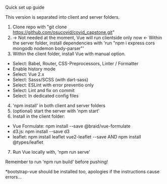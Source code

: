 Quick set up guide

This version is separated into client and server folders.

1. Clone repo with "git clone https://github.com/osucovid/covid_capstone.git"
2. -> Not needed at the moment, Vue will run clientside only now <- Within the server folder, install dependencies with 'run "npm i express cors mongodb nodemon body-parser"'
3. Within the client folder, install Vue with manual option.
  - Select: Babel, Router, CSS-Preprocessors, Linter / Formatter
  - Enable history mode
  - Select: Vue 2.x
  - Select: Sasss/SCSS (with dart-sass) 
  - Select: ESLint with error preventio only
  - Select: Lint and fix on commit
  - Select: In dedicated config files
4. 'npm install' in both client and server folders
5. (optional) start the server with 'npm start'
6. Install in the client folder: 
- Vue Formulate: npm install --save @braid/vue-formulate
- d3.js: npm install --save d3
- leaflet: npm install leaflet vue2-leaflet --save AND npm install @types/leaflet
7. Run Vue locally with, 'npm run serve' 

Remember to run 'npm run build' before pushing!

*bootstrap-vue should be installed too, apologies if the instructions cause errors...
